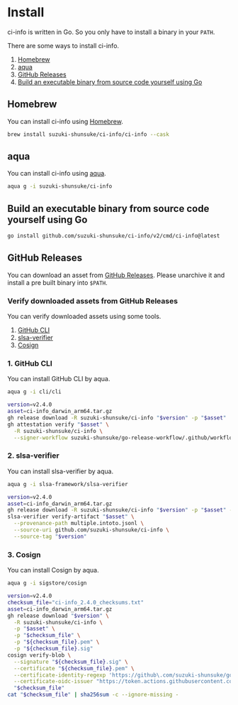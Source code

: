 # Install

ci-info is written in Go. So you only have to install a binary in your `PATH`.

There are some ways to install ci-info.

1. [Homebrew](#homebrew)
1. [aqua](#aqua)
1. [GitHub Releases](#github-releases)
1. [Build an executable binary from source code yourself using Go](#build-an-executable-binary-from-source-code-yourself-using-go)

## Homebrew

You can install ci-info using [Homebrew](https://brew.sh/).

```sh
brew install suzuki-shunsuke/ci-info/ci-info --cask
```

## aqua

You can install ci-info using [aqua](https://aquaproj.github.io/).

```sh
aqua g -i suzuki-shunsuke/ci-info
```

## Build an executable binary from source code yourself using Go

```sh
go install github.com/suzuki-shunsuke/ci-info/v2/cmd/ci-info@latest
```

## GitHub Releases

You can download an asset from [GitHub Releases](https://github.com/suzuki-shunsuke/ci-info/releases).
Please unarchive it and install a pre built binary into `$PATH`. 

### Verify downloaded assets from GitHub Releases

You can verify downloaded assets using some tools.

1. [GitHub CLI](https://cli.github.com/)
1. [slsa-verifier](https://github.com/slsa-framework/slsa-verifier)
1. [Cosign](https://github.com/sigstore/cosign)

### 1. GitHub CLI

You can install GitHub CLI by aqua.

```sh
aqua g -i cli/cli
```

```sh
version=v2.4.0
asset=ci-info_darwin_arm64.tar.gz
gh release download -R suzuki-shunsuke/ci-info "$version" -p "$asset"
gh attestation verify "$asset" \
  -R suzuki-shunsuke/ci-info \
  --signer-workflow suzuki-shunsuke/go-release-workflow/.github/workflows/release.yaml
```

### 2. slsa-verifier

You can install slsa-verifier by aqua.

```sh
aqua g -i slsa-framework/slsa-verifier
```

```sh
version=v2.4.0
asset=ci-info_darwin_arm64.tar.gz
gh release download -R suzuki-shunsuke/ci-info "$version" -p "$asset" -p multiple.intoto.jsonl
slsa-verifier verify-artifact "$asset" \
  --provenance-path multiple.intoto.jsonl \
  --source-uri github.com/suzuki-shunsuke/ci-info \
  --source-tag "$version"
```

### 3. Cosign

You can install Cosign by aqua.

```sh
aqua g -i sigstore/cosign
```

```sh
version=v2.4.0
checksum_file="ci-info_2.4.0_checksums.txt"
asset=ci-info_darwin_arm64.tar.gz
gh release download "$version" \
  -R suzuki-shunsuke/ci-info \
  -p "$asset" \
  -p "$checksum_file" \
  -p "${checksum_file}.pem" \
  -p "${checksum_file}.sig"
cosign verify-blob \
  --signature "${checksum_file}.sig" \
  --certificate "${checksum_file}.pem" \
  --certificate-identity-regexp 'https://github\.com/suzuki-shunsuke/go-release-workflow/\.github/workflows/release\.yaml@.*' \
  --certificate-oidc-issuer "https://token.actions.githubusercontent.com" \
  "$checksum_file"
cat "$checksum_file" | sha256sum -c --ignore-missing -
```
